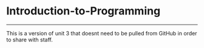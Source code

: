 # Introduction-to-Programming
***
This is a version of unit 3 that doesnt need to be pulled from GitHub in order to share with staff.